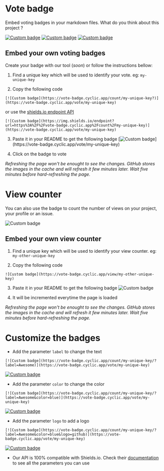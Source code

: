 # Vote badge

Embed voting badges in your markdown files.
What do you think about this project ?

[![Custom badge](https://vote-badge.cyclic.app/count/vote-badge-readme-usefull/?label=Usefull)](https://vote-badge.cyclic.app/vote/vote-badge-readme-usefull)
[![Custom badge](https://vote-badge.cyclic.app/count/vote-badge-readme-blank/?label=I%20don%27t%20care&color=yellow)](https://vote-badge.cyclic.app/vote/vote-badge-readme-blank)
[![Custom badge](https://vote-badge.cyclic.app/count/vote-badge-readme-useless/?label=Useless&color=red)](https://vote-badge.cyclic.app/vote/vote-badge-readme-useless)

## Embed your own voting badges

Create your badge with our tool (_soon_) or follow the instructions bellow:

1. Find a unique key which will be used to identify your vote. eg: `my-unique-key`

2. Copy the following code
```
[![Custom badge](https://vote-badge.cyclic.app/count/my-unique-key?)](https://vote-badge.cyclic.app/vote/my-unique-key)
```
or use the [shields.io endpoint API](https://shields.io/endpoint)
```
[![Custom badge](https://img.shields.io/endpoint?url=https%3A%2F%2Fvote-badge.cyclic.app%2Fcount%2Fmy-unique-key)](https://vote-badge.cyclic.app/vote/my-unique-key)
```
3. Paste it in your README to get the following badge
[![Custom badge](https://vote-badge.cyclic.app/count/my-unique-key?)](https://vote-badge.cyclic.app/vote/my-unique-key)

4. Click on the badge to vote

_Refreshing the page won't be enought to see the changes. GitHub stores the images in the cache and will refresh it few minutes later. Wait five minutes before hard-refreshing the page._

# View counter

You can also use the badge to count the number of views on your project, your profile or an issue.

![Custom badge](https://vote-badge.cyclic.app/view/vote-badge-readme-view/?label=Views&color=blue)

## Embed your own view counter

1. Find a unique key which will be used to identify your view counter. eg: `my-other-unique-key`

2. Copy the following code
```
![Custom badge](https://vote-badge.cyclic.app/view/my-other-unique-key)
```

3. Paste it in your README to get the following badge
![Custom badge](https://vote-badge.cyclic.app/view/my-other-unique-key)

4. It will be incremented everytime the page is loaded

_Refreshing the page won't be enought to see the changes. GitHub stores the images in the cache and will refresh it few minutes later. Wait five minutes before hard-refreshing the page._

# Customize the badges

- Add the parameter `label` to change the text
```
[![Custom badge](https://vote-badge.cyclic.app/count/my-unique-key/?label=Awesome)](https://vote-badge.cyclic.app/vote/my-unique-key)
```
[![Custom badge](https://vote-badge.cyclic.app/count/my-unique-key/?label=Awesome)](https://vote-badge.cyclic.app/vote/my-unique-key)

- Add the parameter `color` to change the color
```
[![Custom badge](https://vote-badge.cyclic.app/count/my-unique-key/?label=Awesome&color=blue)](https://vote-badge.cyclic.app/vote/my-unique-key)
```
[![Custom badge](https://vote-badge.cyclic.app/count/my-unique-key/?label=Awesome&color=blue)](https://vote-badge.cyclic.app/vote/my-unique-key)

- Add the parameter `logo` to add a logo
```
[![Custom badge](https://vote-badge.cyclic.app/count/my-unique-key/?label=Awesome&color=blue&logo=github)](https://vote-badge.cyclic.app/vote/my-unique-key)
```
[![Custom badge](https://vote-badge.cyclic.app/count/my-unique-key/?label=Awesome&color=blue&logo=github)](https://vote-badge.cyclic.app/vote/my-unique-key)

- Our API is 100% compatible with Shields.io. Check their [documentation](https://shields.io) to see all the parameters you can use
